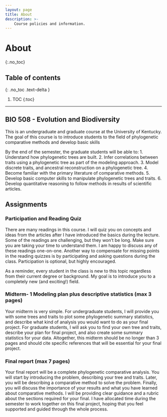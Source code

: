```yaml
---
layout: page
title: About
description: >-
    Course policies and information.
---
```


# About
{:.no_toc}

## Table of contents
{: .no_toc .text-delta }

1. TOC
{:toc}

---

## BIO 508 - Evolution and Biodiversity

This is an undergraduate and graduate course at the University of Kentucky. The goal of this course is to introduce students to the field of phylogenetic comparative methods and develop basic skills 

By the end of the semester, the graduate students will be able to:
    1. Understand how phylogenetic trees are built.
    2. Infer correlations between traits using a phylogenetic tree as part of the modeling approach.
    3. Model discrete traits, and ancestral reconstruction on a phylogenetic tree.
    4. Become familiar with the primary literature of comparative methods.
    5. Develop basic computer skills to manipulate phylogenetic trees and traits.
    6. Develop quantitative reasoning to follow methods in results of scientific articles.

## Assignments

### Participation and Reading Quiz
There are many readings in this course. I will quiz you on concepts and ideas from the articles after I have introduced the basics during the lecture. Some of the readings are challenging, but they won’t be long. Make sure you are taking your time to understand them. I am happy to discuss any of these readings one-on-one. Another way to compensate for missing points in the reading quizzes is by participating and asking questions during the class. Participation is optional, but highly encouraged.


As a reminder, every student in the class is new to this topic regardless from their current degree or background. My goal is to introduce you to a completely new (and exciting!) field.

### Midterm- 1 Modeling plan plus descriptive statistics (max 3 pages)

Your midterm is very simple. For undergraduate students, I will provide you with some trees and traits to plot some phylogenetic summary statistics, and describe what kind of analysis you would want to do as your final project. For graduate students, I will ask you to find your own tree and traits, describe your plan for final project, and also create some summary statistics for your data. Altogether, this midterm should be no longer than 3 pages and should cite specific references that will be essential for your final project.

### Final report (max 7 pages)

Your final report will be a complete phylogenetic comparative analysis. You will start by introducing the problem, describing your tree and traits. Later, you will be describing a comparative method to solve the problem. Finally, you will discuss the importance of your results and what you have learned about comparative methods. I will be providing clear guidance and a rubric about the sections required for your final. I have allocated time during the semester to work together on this final project, hoping that you feel supported and guided through the whole process.
